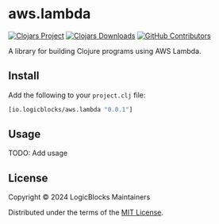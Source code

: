 # aws.lambda

[![Clojars Project](https://img.shields.io/clojars/v/io.logicblocks/aws.lambda.svg)](https://clojars.org/io.logicblocks/aws.lambda)
[![Clojars Downloads](https://img.shields.io/clojars/dt/io.logicblocks/aws.lambda.svg)](https://clojars.org/io.logicblocks/aws.lambda)
[![GitHub Contributors](https://img.shields.io/github/contributors-anon/logicblocks/aws.lambda.svg)](https://github.com/logicblocks/aws.lambda/graphs/contributors)

A library for building Clojure programs using AWS Lambda.

## Install

Add the following to your `project.clj` file:

```clj
[io.logicblocks/aws.lambda "0.0.1"]
```

## Usage

TODO: Add usage

## License

Copyright &copy; 2024 LogicBlocks Maintainers

Distributed under the terms of the
[MIT License](http://opensource.org/licenses/MIT).
